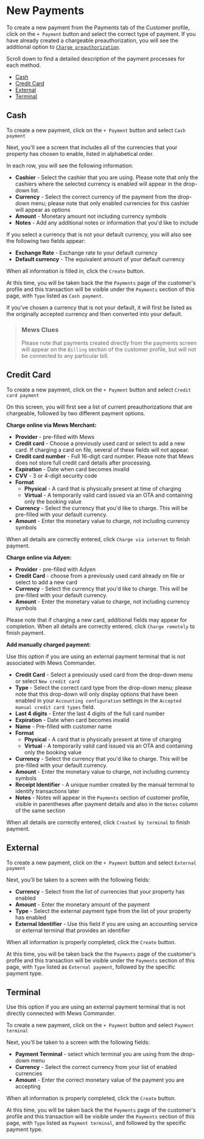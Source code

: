 # New Payments

To create a new payment from the Payments tab of the Customer profile, click on the `+ Payment` button and select the correct type of payment. If you have already created a chargeable preauthorization, you will see the additional option to [`Charge preauthorization`](preauthorizations.md).

Scroll down to find a detailed description of the payment processes for each method.

* [Cash](new-payments.md#cash)
* [Credit Card](new-payments.md#credit-card)
* [External](new-payments.md#external)
* [Terminal](new-payments.md#terminal)

## Cash

To create a new payment, click on the `+ Payment` button and select `Cash payment`

Next, you'll see a screen that includes all of the currencies that your property has chosen to enable, listed in alphabetical order.

In each row, you will see the following information:

* **Cashier** - Select the cashier that you are using. Please note that only the cashiers where the selected currency is enabled will appear in the drop-down list.
* **Currency** - Select the correct currency of the payment from the drop-down menu; please note that only enabled currencies for this cashier will appear as options
* **Amount** - Monetary amount not including currency symbols
* **Notes** - Add any additional notes or information that you'd like to include

If you select a currency that is not your default currency, you will also see the following two fields appear:

* **Exchange Rate** - Exchange rate to your default currency
* **Default currency** - The equivalent amount of your default currency

When all information is filled in, click the `Create` button.

At this time, you will be taken back the the `Payments` page of the customer's profile and this transaction will be visible under the `Payments` section of this page, with `Type` listed as `Cash payment`.

If you've chosen a currency that is not your default, it will first be listed as the originally accepted currency and then converted into your default.

> ### Mews Clues
>
> Please note that payments created directly from the payments screen will appear on the `Billing` section of the customer profile, but will not be connected to any particular bill.

## Credit Card

To create a new payment, click on the `+ Payment` button and select `Credit card payment`

On this screen, you will first see a list of current preauthorizations that are chargeable, followed by two different payment options.

**Charge online via Mews Merchant:**

* **Provider** - pre-filled with Mews
* **Credit card** - Choose a previously used card or select to add a new card. If charging a card on file, several of these fields will not appear. 
* **Credit card number** - Full 16-digit card number. Please note that Mews does not store full credit card details after processing.
* **Expiration** - Date when card becomes invalid
* **CVV** - 3 or 4-digit security code
* **Format** 
  * **Physical** - A card that is physically present at time of charging
  * **Virtual** - A temporarily valid card issued via an OTA and containing only the booking value
* **Currency** - Select the currency that you'd like to charge. This will be pre-filled with your default currency.
* **Amount** - Enter the monetary value to charge, not including currency symbols

When all details are correctly entered, click `Charge via internet` to finish payment.

**Charge online via Adyen:**

* **Provider** - pre-filled with Adyen
* **Credit Card** - choose from a previously used card already on file or select to add a new card
* **Currency** - Select the currency that you'd like to charge. This will be pre-filled with your default currency.
* **Amount** - Enter the monetary value to charge, not including currency symbols

Please note that if charging a new card, additional fields may appear for completion. When all details are correctly entered, click `Charge remotely` to finish payment.

**Add manually charged payment:**

Use this option if you are using an external payment terminal that is not associated with Mews Commander.

* **Credit Card** - Select a previously used card from the drop-down menu or select `New credit card`
* **Type** - Select the correct card type from the drop-down menu; please note that this drop-down will only display options that have been enabled in your `Accounting configuration` settings in the `Accepted manual credit card types` field. 
* **Last 4 digits** - Enter the last 4 digits of the full card number
* **Expiration** - Date when card becomes invalid
* **Name** - Pre-filled with customer name
* **Format** 
  * **Physical** - A card that is physically present at time of charging
  * **Virtual** - A temporarily valid card issued via an OTA and containing only the booking value
* **Currency** - Select the currency that you'd like to charge. This will be pre-filled with your default currency.
* **Amount** - Enter the monetary value to charge, not including currency symbols
* **Receipt Identifier** - A unique number created by the manual terminal to identify transactions later
* **Notes** - Notes will appear in the `Payments` section of customer profile, visible in parentheses after payment details and also in the `Notes` column of the same section

When all details are correctly entered, click `Created by terminal` to finish payment.

## External

To create a new payment, click on the `+ Payment` button and select `External payment`

Next, you'll be taken to a screen with the following fields:

* **Currency** - Select from the list of currencies that your property has enabled
* **Amount** - Enter the monetary amount of the payment
* **Type** - Select the external payment type from the list of your property has enabled
* **External Identifier** - Use this field if you are using an accounting service or external terminal that provides an identifier

When all information is properly completed, click the `Create` button.

At this time, you will be taken back the the `Payments` page of the customer's profile and this transaction will be visible under the `Payments` section of this page, with `Type` listed as `External payment`, followed by the specific payment type.

## Terminal

Use this option if you are using an external payment terminal that is not directly connected with Mews Commander.

To create a new payment, click on the `+ Payment` button and select `Payment terminal`

Next, you'll be taken to a screen with the following fields:

* **Payment Terminal** - select which terminal you are using from the drop-down menu
* **Currency** - Select the correct currency from your list of enabled currencies
* **Amount** - Enter the correct monetary value of the payment you are accepting

When all information is properly completed, click the `Create` button.

At this time, you will be taken back the the `Payments` page of the customer's profile and this transaction will be visible under the `Payments` section of this page, with `Type` listed as `Payment terminal`, and followed by the specific payment type.

